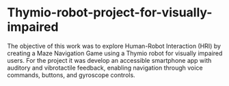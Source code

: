 # Thymio-robot-project-for-visually-impaired
The objective of this work was to explore Human-Robot Interaction (HRI) by creating a Maze Navigation Game using a Thymio robot for visually impaired users. For the project it was develop an accessible smartphone app with auditory and vibrotactile feedback, enabling navigation through voice commands, buttons, and gyroscope controls.
